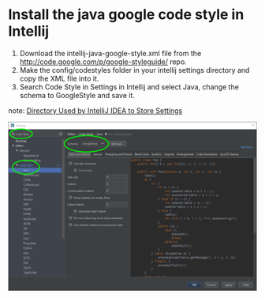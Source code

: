 # Install the java google code style in Intellij
1. Download the intellij-java-google-style.xml file from the http://code.google.com/p/google-styleguide/ repo. <br>
2. Make the config/codestyles folder in your intellij settings directory and copy the XML file into it. <br>
3. Search Code Style in Settings in Intellij and select Java, change the schema to GoogleStyle and save it.

note: [Directory Used by IntelliJ IDEA to Store Settings](https://www.jetbrains.com/idea/help/directories-used-by-intellij-idea-to-store-settings-caches-plugins-and-logs.html)

<p>
<img src="intellij-style-setting.png" />
</p>
